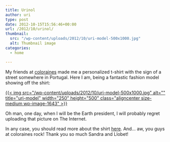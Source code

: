 ```yaml
---
title: Urinol
author: uri
type: post
date: 2012-10-15T15:56:46+00:00
url: /2012/10/urinol/
thumbnail:
  src: "/wp-content/uploads/2012/10/uri-model-500x1000.jpg"
  alt: Thumbnail image
categories:
  - home

---
```

My friends at <a href="http://coloraines.com/" target="_blank">coloraines</a> made me a personalized t-shirt with the sign of a street somewhere in Portugal. Here I am, being a fantastic fashion model showing off the shirt:

[{{< img src="/wp-content/uploads/2012/10/uri-model-500x1000.jpg" alt="" title="uri-model" width="250" height="500" class="aligncenter size-medium wp-image-1643" >}}][1]

Oh man, one day, when I will be the Earth president, I will probably regret uploading that picture on The Internet.

In any case, you should read more about the shirt <a href="http://coloraines.com/Blog/samarreta-urinol-oriol-nieto/" target="_blank">here</a>. And&#8230; aw, you guys at coloraines rock! Thank you so much Sandra and Llobet!

 [1]: /wp-content/uploads/2012/10/uri-model.jpg